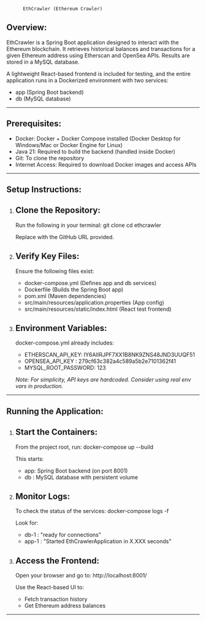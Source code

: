           EthCrawler (Ethereum Crawler)
Overview:
---------
EthCrawler is a Spring Boot application designed to interact with the Ethereum blockchain.
It retrieves historical balances and transactions for a given Ethereum address using 
Etherscan and OpenSea APIs. Results are stored in a MySQL database.

A lightweight React-based frontend is included for testing, and the entire application 
runs in a Dockerized environment with two services:
  - app (Spring Boot backend)
  - db (MySQL database)

-------------------------------------
Prerequisites:
--------------
- Docker: Docker + Docker Compose installed
  (Docker Desktop for Windows/Mac or Docker Engine for Linux)
- Java 21: Required to build the backend (handled inside Docker)
- Git: To clone the repository
- Internet Access: Required to download Docker images and access APIs

-------------------------------------
Setup Instructions:
-------------------

1. Clone the Repository:
   ----------------------
   Run the following in your terminal:
     git clone <repository-url>
     cd ethcrawler

   Replace <repository-url> with the GitHub URL provided.

2. Verify Key Files:
   ------------------
   Ensure the following files exist:
     - docker-compose.yml            (Defines app and db services)
     - Dockerfile                    (Builds the Spring Boot app)
     - pom.xml                       (Maven dependencies)
     - src/main/resources/application.properties (App config)
     - src/main/resources/static/index.html     (React test frontend)

3. Environment Variables:
   -----------------------
   docker-compose.yml already includes:
     - ETHERSCAN_API_KEY: IY6AIIRJPF7XX1B8NK9ZNS48JND3UUQF51
     - OPENSEA_API_KEY : 279cf63c382a4c589a5b2e7101362f41
     - MYSQL_ROOT_PASSWORD: 123

   *Note: For simplicity, API keys are hardcoded. Consider using real env vars in production.*

-------------------------------------
Running the Application:
-------------------------

1. Start the Containers:
   ----------------------
   From the project root, run:
     docker-compose up --build

   This starts:
     - app: Spring Boot backend (on port 8001)
     - db : MySQL database with persistent volume

2. Monitor Logs:
   --------------
   To check the status of the services:
     docker-compose logs -f

   Look for:
     - db-1  : "ready for connections"
     - app-1 : "Started EthCrawlerApplication in X.XXX seconds"

3. Access the Frontend:
   ---------------------
   Open your browser and go to:
     http://localhost:8001/

   Use the React-based UI to:
     - Fetch transaction history
     - Get Ethereum address balances
-------------------------------------
